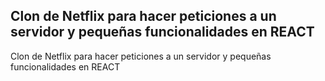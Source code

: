 ## Clon de Netflix para hacer peticiones a un servidor y pequeñas funcionalidades en REACT

Clon de Netflix para hacer peticiones a un servidor y pequeñas funcionalidades en REACT


